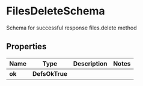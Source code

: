 

# FilesDeleteSchema

Schema for successful response files.delete method

## Properties

| Name | Type | Description | Notes |
|------------ | ------------- | ------------- | -------------|
|**ok** | **DefsOkTrue** |  |  |




